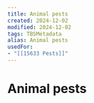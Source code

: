 ```yaml
---
title: Animal pests
created: 2024-12-02
modified: 2024-12-02
tags: TBSMetadata
alias: Animal pests
usedFor:
- "[[15633 Pests]]"
---
```

# Animal pests
